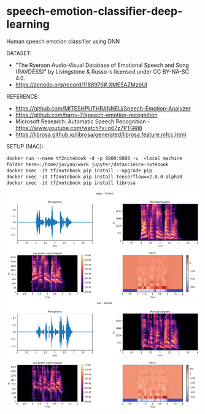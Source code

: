 # speech-emotion-classifier-deep-learning
Human speech emotion classifier using DNN

DATASET:
- "The Ryerson Audio-Visual Database of Emotional Speech and Song (RAVDESS)" by Livingstone & Russo is licensed under CC BY-NA-SC 4.0.
- https://zenodo.org/record/1188976#.XME5AZMzbUI

REFERENCE:
- https://github.com/MITESHPUTHRANNEU/Speech-Emotion-Analyzer
- https://github.com/harry-7/speech-emotion-recognition
- Microsoft Research: Automatic Speech Recognition - https://www.youtube.com/watch?v=q67z7PTGRi8
- https://librosa.github.io/librosa/generated/librosa.feature.mfcc.html

SETUP (MAC):
```
docker run --name tf2notebook -d -p 8800:8888 -v  <local machine folder here>:/home/jovyan/work jupyter/datascience-notebook
docker exec -it tf2notebook pip install --upgrade pip
docker exec -it tf2notebook pip install tensorflow==2.0.0-alpha0
docker exec -it tf2notebook pip install librosa
```

![alt text](https://github.com/naikparag/speech-emotion-classifier-deep-learning/blob/master/images/librosa_speech_plot_1.png)
![alt text](https://github.com/naikparag/speech-emotion-classifier-deep-learning/blob/master/images/librosa_speech_plot_2.png)

